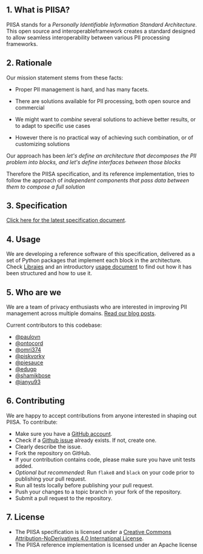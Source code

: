 ## 1. What is PIISA?

PIISA stands for a *Personally Identifiable Information Standard Architecture*.
This open source and interoperableframework creates a standard designed to allow seamless interoperability between various
PII processing frameworks. 


## 2. Rationale

Our mission statement stems from these facts:

 * Proper PII management is hard, and has many facets.
  
 * There are solutions available for PII processing, both open source and
   commercial

 * We might want to _combine_ several solutions to achieve better results, or
   to adapt to specific use cases

 * However there is no practical way of achieving such combination, or of
   customizing solutions

Our approach has been _let's define an architecture that decomposes the PII
problem into blocks, and let's define interfaces between those blocks_

Therefore the PIISA specification, and its reference implementation, tries to
follow the approach of _independent components that pass data between them to
compose a full solution_


## 3. Specification

[Click here for the latest specification document](specs.md).

## 4. Usage

We are developing a reference software of this specification, delivered as a
set of Python packages that implement each block in the architecture. Check [Libraies](libraries.md) 
and an introductory [usage document](usage.md) to find
out how it has been structured and how to use it.


## 5. Who are we

We are a team of privacy enthusiasts who are interested in improving PII management across multiple domains. 
[Read our blog posts](https://privacyprotection.substack.com/).

Current contributors to this codebase:

- [@paulovn](https://github.com/paulovn)
- [@ontocord](https://github.com/ontocord)
- [@omri374](https://github.com/omri374)
- [@piskvorky](https://github.com/piskvorky)
- [@piesauce](https://github.com/piesauce)
- [@edugp](https://github.com/edugp)
- [@shamikbose](https://github.com/shamikbose)
- [@ianyu93](https://github.com/ianyu93)

## 6. Contributing

We are happy to accept contributions from anyone interested in shaping out PIISA. 
To contribute:

-  Make sure you have a [GitHub account](https://github.com/signup/free).
-  Check if a [Github issue](https://github.com/piisa/piisa/issues) already exists. If not, create one.
-  Clearly describe the issue.
-  Fork the repository on GitHub.
-  If your contribution contains code, please make sure you have unit tests added.
-  *Optional but recommended*: Run `flake8` and `black` on your code prior to publishing your pull request.
-  Run all tests locally before publishing your pull request.
-  Push your changes to a topic branch in your fork of the repository.
-  Submit a pull request to the repository.

## 7. License
* The PIISA specification is licensed under a [Creative Commons
  Attribution-NoDerivatives 4.0 International License].
* The PIISA reference implementation is licensed under an Apache license

[Creative Commons Attribution-NoDerivatives 4.0 International License]: http://creativecommons.org/licenses/by-nd/4.0/
[description of those packages]: docs/libraries.md
[usage document]: docs/usage.md
